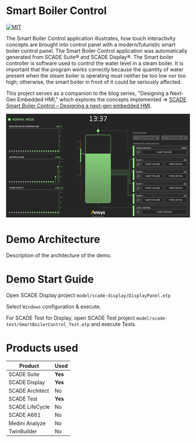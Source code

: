 # Smart Boiler Control
<a href="https://opensource.org/licenses/MIT" title=""><img src="https://img.shields.io/badge/License-MIT-yellow.svg" alt="MIT" /></a>

The Smart Boiler Control application illustrates, how touch interactivity concepts are brought into control panel with a modern/futuristic smart boiler control panel. The  Smart Boiler Control application was automatically generated from SCADE Suite® and SCADE Display®.
The Smart boiler controller is software used to control the water level in a steam boiler. It is important that the program works correctly because the quantity of water present when the steam boiler is operating must neither be too low nor too high; otherwise, the smart boiler  in front of it could be seriously affected.


This project serves as a companion to the blog series, "Designing a Next-Gen Embedded HMI," which explores the concepts implemented =>  [SCADE Smart Boiler Control – Designing a next-gen embedded HMI](https://ansyskm.ansys.com/forums/topic/scade-smart-boiler-control-designing-a-next-gen-embedded-hmi/).

![screenshot](pictures/screenshot.png)

# Demo Architecture 
Description of the architecture of the demo.

# Demo Start Guide
Open SCADE Display project `model/scade-display/DisplayPanel.etp`

Select `Windows` configuration & execute.

For SCADE Test for Display, open SCADE Test project `model/scade-test/SmartBoilerControl_Test.etp` and execute Tests.
# Products used 

| Product          | Used       |
|------------------|------------|
| SCADE Suite      | **Yes** |
| SCADE Display    | **Yes** |
| SCADE Architect  | No |
| SCADE Test       | **Yes** |
| SCADE LifeCycle  | No |
| SCADE A661       | No |
| Medini Analyze   | No |
| TwinBuilder      | No |



